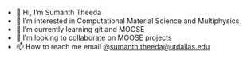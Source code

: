 - 👋 Hi, I’m Sumanth Theeda
- 👀 I’m interested in Computational Material Science and Multiphysics
- 🌱 I’m currently learning git and MOOSE
- 💞️ I’m looking to collaborate on MOOSE projects
- 📫 How to reach me email @sumanth.theeda@utdallas.edu

<!---
stheeda07/stheeda07 is a ✨ special ✨ repository because its `README.md` (this file) appears on your GitHub profile.
You can click the Preview link to take a look at your changes.
--->
